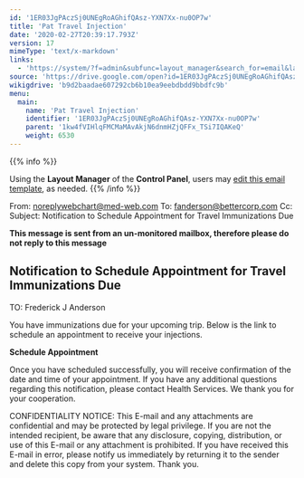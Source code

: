 ```yaml
---
id: '1ER03JgPAczSj0UNEgRoAGhifQAsz-YXN7Xx-nu0OP7w'
title: 'Pat Travel Injection'
date: '2020-02-27T20:39:17.793Z'
version: 17
mimeType: 'text/x-markdown'
links:
  - 'https://system/?f=admin&subfunc=layout_manager&search_for=email&layout_search=Go&lv_layout_manager_limit=0&opp=edit&doc_type=EIMMDUE&old_module=Email&old_name=Pat+Travel+Injection&active=0'
source: 'https://drive.google.com/open?id=1ER03JgPAczSj0UNEgRoAGhifQAsz-YXN7Xx-nu0OP7w'
wikigdrive: 'b9d2baadae607292cb6b10ea9eebdbdd9bbdfc9b'
menu:
  main:
    name: 'Pat Travel Injection'
    identifier: '1ER03JgPAczSj0UNEgRoAGhifQAsz-YXN7Xx-nu0OP7w'
    parent: '1kw4fVIHlqFMCMaMAvAkjN6dnmHZjQFFx_TSi7IQAKeQ'
    weight: 6530
---
```





{{% info %}}

Using the **Layout Manager** of the **Control Panel**, users may [edit this email template](https://system/?f=admin&subfunc=layout_manager&search_for=email&layout_search=Go&lv_layout_manager_limit=0&opp=edit&doc_type=EIMMDUE&old_module=Email&old_name=Pat+Travel+Injection&active=0), as needed.
{{% /info %}}



From: noreplywebchart@med-web.com
To: fanderson@bettercorp.com
Cc:
Subject: Notification to Schedule Appointment for Travel Immunizations Due

****This message is sent from an un-monitored mailbox, therefore please do not reply to this message****
  
## **Notification to Schedule Appointment for Travel Immunizations Due**  


TO: Frederick J Anderson

You have immunizations due for your upcoming trip. Below is the link to schedule an appointment to receive your injections.

**Schedule Appointment**

Once you have scheduled successfully, you will receive confirmation of the date and time of your appointment.
If you have any additional questions regarding this notification, please contact Health Services.
We thank you for your cooperation.


CONFIDENTIALITY NOTICE: This E-mail and any attachments are confidential and may be protected by legal privilege. If you are not the intended recipient, be aware that any disclosure, copying, distribution, or use of this E-mail or any attachment is prohibited. If you have received this E-mail in error, please notify us immediately by returning it to the sender and delete this copy from your system. Thank you.


